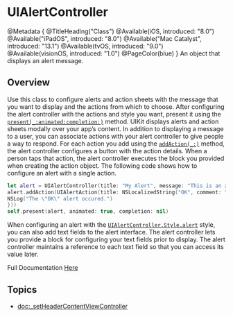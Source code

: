 # UIAlertController

@Metadata {
    @TitleHeading("Class")
    @Available(iOS, introduced: "8.0")
    @Available("iPadOS", introduced: "8.0")
    @Available("Mac Catalyst", introduced: "13.1")
    @Available(tvOS, introduced: "9.0")
    @Available(visionOS, introduced: "1.0")
    @PageColor(blue)
}
An object that displays an alert message.

## Overview
Use this class to configure alerts and action sheets with the message that you want to display and the actions from which to choose. After configuring the alert controller with the actions and style you want, present it using the [`present(_:animated:completion:)`](https://developer.apple.com/documentation/uikit/uiviewcontroller/1621380-present) method. UIKit displays alerts and action sheets modally over your app’s content.
In addition to displaying a message to a user, you can associate actions with your alert controller to give people a way to respond. For each action you add using the [`addAction(_:)`](https://developer.apple.com/documentation/uikit/uialertcontroller/1620094-addaction) method, the alert controller configures a button with the action details. When a person taps that action, the alert controller executes the block you provided when creating the action object. The following code shows how to configure an alert with a single action.
```swift
let alert = UIAlertController(title: "My Alert", message: "This is an alert.", preferredStyle: .alert) 
alert.addAction(UIAlertAction(title: NSLocalizedString("OK", comment: "Default action"), style: .default, handler: { _ in 
NSLog("The \"OK\" alert occured.")
}))
self.present(alert, animated: true, completion: nil)
```
When configuring an alert with the [`UIAlertController.Style.alert`](https://developer.apple.com/documentation/uikit/uialertcontroller/style/alert) style, you can also add text fields to the alert interface. The alert controller lets you provide a block for configuring your text fields prior to display. The alert controller maintains a reference to each text field so that you can access its value later.

Full Documentation [Here](https://developer.apple.com/documentation/uikit/UIAlertController)

## Topics

- <doc:_setHeaderContentViewController>
